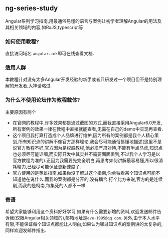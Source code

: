 ## ng-series-study
Angular系列学习指南,用最通俗易懂的语言与案例让初学者理解Angular的用法及其相关领域的内容,如RxJS,typescript等
### 如何使用教程?
直接访问域名 `angular.ink`即可在线查看文档.
### 适用人群
本教程针对没有太多Angular开发经验的新手或者只研发过一个项目但不是特别理解的开发者,大神请略过.
### 为什么不使用论坛作为教程载体?
主要原因有两个
- 在官网的教程中,许多效果都是通过截图的方式,而我直接采用Angular6.0开发,所有案例的效果一律在教程中直接就能查看,无需在自己的demo中实现再查看.
- 这个项目我打算打造成个人品牌进行维护,因为所有的案例都是我个人精心策划,所有知识点的讲解不像官方那样理论,我会尽可能通俗易懂地描述(这里不是说官方教程不好,官方因为是权威教程,他必须严肃对待,不能有半点马虎,知识点也必须尽可能详细,而实际开发中其实并不需要面面俱到,不过我个人学习是以官方教程为准的).正因为我需要先完全明白,再思考如何讲解最容易懂,所以很消耗精力,已经尽可能保证更新速度了.
- 官方使用的是英雄指南,如果你没了解过这个指南,你单独看某个知识点可能不知道他在说什么.而我的案例都是分开的,没有耦合.打个比方来说,官方的是连续剧,而我的是柯南,每集死的人都不一样.
### 寄语
希望大家能够利用这个资料好好学习,如果有什么需要新增的资料,欢迎发送邮件告诉我(仅限Angular相关领域的),邮箱地址是`eve-1995@qq.com`.
另外,由于本人水平有限,不能保证每个知识点都能让人明白,如果认为哪过知识点的案例讲的太复杂的,同样欢迎发邮件指出.